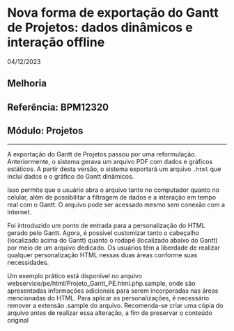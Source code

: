 # Nova forma de exportação do Gantt de Projetos: dados dinâmicos e interação offline
04/12/2023
## Melhoria
## Referência: BPM12320
## Módulo: Projetos
***

A exportação do Gantt de Projetos passou por uma reformulação. Anteriormente, o sistema gerava um arquivo PDF com dados e gráficos estáticos. A partir desta versão, o sistema exportará um arquivo `.html` que inclui dados e o gráfico do Gantt dinâmicos. 

Isso permite que o usuário abra o arquivo tanto no computador quanto no celular, além de possibilitar a filtragem de dados e a interação em tempo real com o Gantt. O arquivo pode ser acessado mesmo sem conexão com a internet.

Foi introduzido um ponto de entrada para a personalização do HTML gerado pelo Gantt. Agora, é possível customizar tanto o cabeçalho (localizado acima do Gantt) quanto o rodapé (localizado abaixo do Gantt) por meio de um arquivo dedicado. Os usuários têm a liberdade de realizar qualquer personalização HTML nessas duas áreas conforme suas necessidades.

Um exemplo prático está disponível no arquivo webservice/pe/html/Projeto_Gantt_PE.html.php.sample, onde são apresentadas informações adicionais para serem incorporadas nas áreas mencionadas do HTML. Para aplicar as personalizações, é necessário remover a extensão .sample do arquivo. Recomenda-se criar uma cópia do arquivo antes de realizar essa alteração, a fim de preservar o conteúdo original